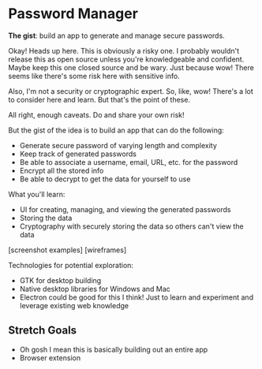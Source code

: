 # Password Manager

**The gist**: build an app to generate and manage secure passwords.

Okay! Heads up here. This is obviously a risky one. I probably wouldn't release this as open source unless you're knowledgeable and confident. Maybe keep this one closed source and be wary. Just because wow! There seems like there's some risk here with sensitive info.

Also, I'm not a security or cryptographic expert. So, like, wow! There's a lot to consider here and learn. But that's the point of these. 

All right, enough caveats. Do and share your own risk!

But the gist of the idea is to build an app that can do the following:

- Generate secure password of varying length and complexity
- Keep track of generated passwords
- Be able to associate a username, email, URL, etc. for the password
- Encrypt all the stored info
- Be able to decrypt to get the data for yourself to use

What you'll learn:

- UI for creating, managing, and viewing the generated passwords
- Storing the data
- Cryptography with securely storing the data so others can't view the data

[screenshot examples]
[wireframes]

Technologies for potential exploration:

- GTK for desktop building
- Native desktop libraries for Windows and Mac
- Electron could be good for this I think! Just to learn and experiment and leverage existing web knowledge

## Stretch Goals

- Oh gosh I mean this is basically building out an entire app
- Browser extension
